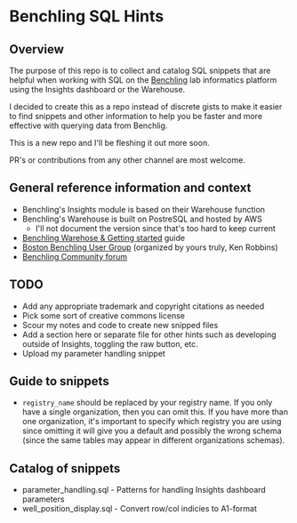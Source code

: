 # Benchling SQL Hints

## Overview
The purpose of this repo is to collect and catalog SQL snippets
that are helpful when working with SQL on the
[Benchling](www.benchling.com) lab informatics platform
using the Insights dashboard or the Warehouse.

I decided to create this as a repo instead of discrete gists to make it
easier to find snippets and other information to help you be faster
and more effective with querying data from Benchlig.

This is a new repo and I'll be fleshing it out more soon.

PR's or contributions from any other channel are most welcome.

## General reference information and context
- Benchling's Insights module is based on their Warehouse function
- Benchling's Warehouse is built on PostreSQL and hosted by AWS
  - I'll not document the version since that's too hard to keep current
- [Benchling Warehose & Getting started](https://docs.benchling.com/docs/getting-started) guide
- [Boston Benchling User Group](https://www.meetup.com/benchling-user-group-boston/)
  (organized by yours truly, Ken Robbins)
- [Benchling Community forum](https://community.benchling.com/)

## TODO
- Add any appropriate trademark and copyright citations as needed
- Pick some sort of creative commons license
- Scour my notes and code to create new snipped files
- Add a section here or separate file for other hints such as developing outside of Insights, toggling the raw button, etc.
- Upload my parameter handling snippet

## Guide to snippets
- `registry_name` should be replaced by your registry name. 
  If you only have a single organization, then you can omit this.
  If you have more than one organization, it's important to specify
  which registry you are using since omitting it will give you a default and
  possibly the wrong schema (since the same tables may appear in different
  organizations schemas).
  
## Catalog of snippets
- parameter_handling.sql - Patterns for handling Insights dashboard parameters
- well_position_display.sql - Convert row/col indicies to A1-format